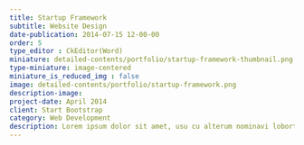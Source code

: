 ```yaml
---
title: Startup Framework
subtitle: Website Design
date-publication: 2014-07-15 12-00-00
order: 5
type_editor : CkEditor(Word)
miniature: detailed-contents/portfolio/startup-framework-thumbnail.png
type-miniature: image-centered
miniature_is_reduced_img : false
image: detailed-contents/portfolio/startup-framework.png
description-image:
project-date: April 2014
client: Start Bootstrap
category: Web Development
description: Lorem ipsum dolor sit amet, usu cu alterum nominavi lobortis. At duo novum diceret. Tantas apeirian vix et, usu sanctus postulant inciderint ut, populo diceret necessitatibus in vim. Cu eum dicam feugiat noluisse.
---
```

